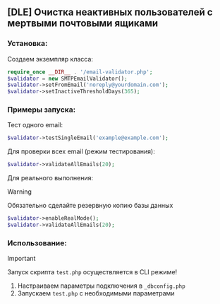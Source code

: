 ## [DLE] Очистка неактивных пользователей с мертвыми почтовыми ящиками

### Установка:

Создаем экземпляр класса:

```php
require_once __DIR__ . '/email-validator.php';
$validator = new SMTPEmailValidator();
$validator->setFromEmail('noreply@yourdomain.com');
$validator->setInactiveThresholdDays(365);
```

### Примеры запуска:

Тест одного email:

```php
$validator->testSingleEmail('example@example.com');
```

Для проверки всех email (режим тестирования):

```php
$validator->validateAllEmails(20);
```

Для реального выполнения:

> [!WARNING]
> Обязательно сделайте резервную копию базы данных

```php
$validator->enableRealMode();
$validator->validateAllEmails(20);
```

### Использование:

> [!IMPORTANT]
> Запуск скрипта `test.php` осуществляется в CLI режиме!

1. Настраиваем параметры подключения в `_dbconfig.php`
2. Запускаем `test.php` с необходимыми параметрами
